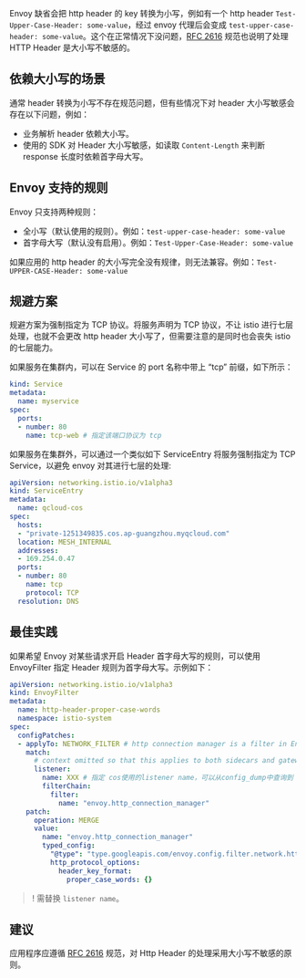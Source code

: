 Envoy 缺省会把 http header 的 key 转换为小写，例如有一个 http header `Test-Upper-Case-Header: some-value`，经过 envoy 代理后会变成 `test-upper-case-header: some-value`。这个在正常情况下没问题，[RFC 2616](https://www.ietf.org/rfc/rfc2616.txt) 规范也说明了处理 HTTP Header 是大小写不敏感的。

## 依赖大小写的场景

通常 header 转换为小写不存在规范问题，但有些情况下对 header 大小写敏感会存在以下问题，例如：
- 业务解析 header 依赖大小写。
- 使用的 SDK 对 Header 大小写敏感，如读取 `Content-Length` 来判断 response 长度时依赖首字母大写。

## Envoy 支持的规则

Envoy 只支持两种规则：
- 全小写（默认使用的规则）。例如：`test-upper-case-header: some-value`
- 首字母大写（默认没有启用）。例如：`Test-Upper-Case-Header: some-value`


如果应用的 http header 的大小写完全没有规律，则无法兼容。例如：`Test-UPPER-CASE-Header: some-value`



## 规避方案

规避方案为强制指定为 TCP 协议。将服务声明为 TCP 协议，不让 istio 进行七层处理，也就不会更改 http header 大小写了，但需要注意的是同时也会丧失 istio 的七层能力。

如果服务在集群内，可以在 Service 的 port 名称中带上 “tcp” 前缀，如下所示：

```yaml
kind: Service
metadata:
  name: myservice
spec:
  ports:
  - number: 80
    name: tcp-web # 指定该端口协议为 tcp
```

如果服务在集群外，可以通过一个类似如下 ServiceEntry 将服务强制指定为 TCP Service，以避免 envoy 对其进行七层的处理:

```yaml
apiVersion: networking.istio.io/v1alpha3
kind: ServiceEntry
metadata:
  name: qcloud-cos
spec:
  hosts:
  - "private-1251349835.cos.ap-guangzhou.myqcloud.com"
  location: MESH_INTERNAL
  addresses:
  - 169.254.0.47
  ports:
  - number: 80
    name: tcp
    protocol: TCP
  resolution: DNS
```


## 最佳实践 

如果希望 Envoy 对某些请求开启 Header 首字母大写的规则，可以使用 EnvoyFilter 指定 Header 规则为首字母大写。示例如下：

```yaml
apiVersion: networking.istio.io/v1alpha3
kind: EnvoyFilter
metadata:
  name: http-header-proper-case-words
  namespace: istio-system
spec:
  configPatches:
  - applyTo: NETWORK_FILTER # http connection manager is a filter in Envoy
    match:
      # context omitted so that this applies to both sidecars and gateways
      listener:
        name: XXX # 指定 cos使用的listener name，可以从config_dump中查询到
        filterChain:
          filter:
            name: "envoy.http_connection_manager"
    patch:
      operation: MERGE
      value:
        name: "envoy.http_connection_manager"
        typed_config:
          "@type": "type.googleapis.com/envoy.config.filter.network.http_connection_manager.v2.HttpConnectionManager"
          http_protocol_options:
            header_key_format:
              proper_case_words: {}
```

>! 需替换 `listener name`。

## 建议

应用程序应遵循 [RFC 2616](https://www.ietf.org/rfc/rfc2616.txt) 规范，对 Http Header 的处理采用大小写不敏感的原则。

